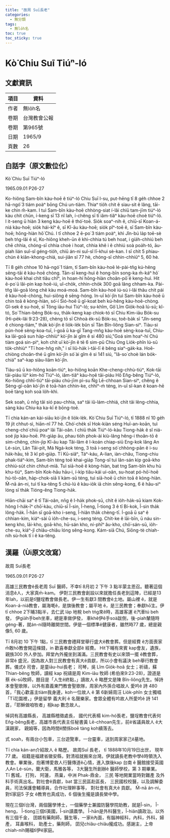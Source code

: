 ```yaml
---
title: "故周 Suī長老"
categories:
  - 無分類
tags:
  - 無lo̍h名
toc: true
toc_sticky: true
---
```


# Kò͘ Chiu Suī Tiúⁿ-ló

## 文獻資訊

| 項目 | 資料 |
|---|---|
| 作者 | 無lo̍h名 |
| 卷期 | 台灣教會公報 |
| 卷期 | 第965號 |
| 日期 | 1965/9 |
| 頁數 | 26 |

## 白話字（原文數位化）

Kò͘ Chiu Suī Tiúⁿ-ló

1965.09.01 P26-27

Ko-hiông Sam-bîn kàu-hoē ê tiúⁿ-ló Chiu Suī I-su, put-hēng tī 8 ge̍h chhoe 2 hā-ngó͘ 3 tiám poàⁿ bōng Chú un-tiàm. Thiaⁿ tio̍h chit ê siau-sit ê lâng, tāi-ke chin m̄-kam. I tuì Sam-bîn kàu-hoē chhòng-siat í-lâi chiū tam-jīm tiúⁿ-ló kàu chit chūn, í-keng sī 13 nî lah, í-chêng sī tī iâm-tiâⁿ kàu-hoē choè tiúⁿ-ló. I it-seng ū hiàn 3 keng kàu-hoē ê thó͘-toē. Sio̍k soaⁿ-nih ê, chiū-sī Koan-á-niá kàu-hoē; sio̍k hái-kîⁿ ê, sī Kî-āu kàu-hoē; sio̍k pîⁿ-toē ê, sī Sam-bîn kàu-hoē; hōng-hiàn hō͘ Chú. I tī chhoe 2 ē-po͘ 3 tiám poàⁿ, khì Jîn-bú la̍p toē-sè beh tńg-lâi ê sî, Ko-hiông kheh-ūn ê khì-chhia tú beh hoat, i gia̍h-chhiú beh chē chhia, chóng-sī chhia choè i hoat, chhia khê i ê chhiú soà poa̍h-tó, āu-piah lián suî-sî géng-tio̍h, chiū án-ni suî-sî lī-khui sè-kan. I sī chi̍t 5 phiau-chún ê kiān-khong-chiá, sui-jiân sî 77 hè, chóng-sī chhin-chhiūⁿ 5, 60 hè.

Tī 8 ge̍h chhoe 10 hā-ngó͘ 1 tiám, tī Sam-bîn kàu-hoē lé-pài-tn̂g kú-hêng sēng-tāi ê kàu-hoē chòng. Tān-sī keng-huì ê hong-bīn song-ka m̄-káⁿ hō͘ kàu-hoē khai chit tiâu chîⁿ, in hoan-hí hōng-hiàn choân-pō͘ ê keng-huì. Hit ē-po͘ ū lâi-pin kap hoē-iú, uî-cho̍k, chhin-cho̍k 300 goā lâng chham-ka. Pài-tn̂g lāi-goā lóng chē kàu moá-moá. Sam-bîn kàu-hoē iú-sú í-lâi thâu chi̍t pái ê kàu-hoē-chòng, hui-siông ê sēng-hóng. In-uī kò͘-jîn tuì Sam-bîn kàu-hoē ū chin toā ê kòng-hiàn, só͘-í Sió-hoē ū gī-koat beh kú-hêng kàu-hoē-chòng. Gî-sek ê su-hoē, sī Tông iāu-hui Tiúⁿ-ló; su-khîm, Gô͘ Lîm Gio̍k-hoâ lú-sū; kî-tó, So͘ Thian-bêng Bo̍k-su, tha̍k-keng kap chiok-tó sī Chiu Kim-iāu Bo̍k-su (Hi-pe̍k-lâi 9:23-28), chèng tō sī Chhoà e̍k-sū Bo̍k-su, toê-ba̍k sī "Jîn-seng ê chiong-tiám," tha̍k kò͘-jîn ê lio̍k-le̍k bûn sī Tân Bîn-liông Sian-siⁿ. Tiàu-si pún-hoē sèng-koa-tuī, í-goā ū ka-gī Tang-mn̂g kàu-hoē sèng-koa-tuī, Chiu-ka lāi-goā sun ha̍p-chhiùⁿ kò͘-jîn ài gîm ê si 480 siú,"Goá sim hoaⁿ-hí Chú tiàm goá sin-piⁿ, koh chi̍t uī kò͘-jîn ê tē 6 sim-pū Chiu Ong Lio̍k-phîn lú-sū to̍k-chhiùⁿ "Tī hoe-hn̂g nih," i sī liû-ha̍k ì-tāi-lī ê bêng siaⁿ-ga̍k-ka. Hoē-chiòng choân-thé ū gîm kò͘-jîn só͘ ài gîm ê si 141 siú, "Iâ-so͘ choè lán bo̍k-chiá" saⁿ-kap siàu-liām kò͘-jîn.

Tiàu-sû ū ko-hiông koān-tiúⁿ, ko-hiông koān Khe-cheng-chhù-tiúⁿ, Kok-tāi tāi-piáu Iûⁿ kim-hó͘ Tiúⁿ-ló, iâm-tiâⁿ kàu-hoē tāi-piáu Hô En̂g-bêng Tiúⁿ-ló, Ko-hiông chhī-tiúⁿ tāi-piáu chú-jīm pì-su N̂g Lē-chhoan Sian-siⁿ, chêng ê Sèng-gī-oân kò͘-jîn ê toā-hàn chhin-ke, chhiⁿ-ḿ  téng, in-uī sî-kan ê koan-hē boē tàng koh soà lo̍h-khì.

Sek soah, ū nn̄g tâi sió pau-chhia, saⁿ tâi iû-lám-chhiá, chi̍t tâi lêng-chhia, sàng kàu Chiu-ka ka-kī ê bōng-toē.

Tī chia kán-an kài-siāu kò͘-jîn ê lio̍k-le̍k. Kò͘ Chiu Suī Tiúⁿ-ló, tī 1888 nî 10 ge̍h 19 ji̍t chhut-sì, hiān-nî 77 hè. Chó͘-che̍k sī Hok-kiàn séng Huī-an-koān, tuì cheng-chó͘ chiū poaⁿ lâi Tâi-oân. I chiū tha̍k Tiúⁿ-ló-kàu Tiong-ha̍k ê sî niá-soé ji̍p kàu-hoē. Pit-gia̍p āu, phau tio̍h phok-ài kiù-lâng hêng-i thoân-tō ê sim-chêng, chìn-ji̍p Kî-āu kap Tâi-lâm ê I-koán chiap-siū Eng-kok lâng An Lé-sùn, Lân Tāi-pi̍t, Má Ngá-kok téng, 3 toā i-seng só͘ chhòng-pān ê i-su ha̍k-hāu, tē 3 kî pit-gia̍p. Tī Kū-siâⁿ, Táⁿ-káu, A-lian, iàn-châu, Tiong-chiu phak-tiáⁿ-kim, Sam-bîn téng toē khai-gia̍p Tong-sî tuì lân-sán ki̍p goā-kho chhiú-su̍t chin chhut-miâ. Tuì siā-hoē ê kòng-hiàn, bat tng Sam-bîn khu hù khu-tiúⁿ, Sam-bîn Kok-hāu hāu-i, í-ki̍p tiâu-kái uí-oân, su-hoat pó-hō͘-hoē hú-tō-oân, ha̍p-chok-siā lí kàm-sū téng, tuì siā-hoē ū chin toā ê kòng-hiàn. M̄-nā án-ni, tuì tī ka-têng 5 chú-lú ê kàu-io̍k iā chin sêng-kong, 6 ê hāu-siⁿ lóng sī tha̍k Tióng-êng Tiong-ha̍k.

Hiān-chāi saⁿ ê tī Tâi-oân, nn̄g ê I-ha̍k phok-sū, chi̍t ê io̍h-ha̍k-sū kiam Kok-hông I-ha̍k-īⁿ chō͘-kàu, chiū-sī Î-sin, Î-heng, Î-tiong 3 ê tī Bí-kok, Î-sin tha̍k lông-ha̍k. Î-hān sī goā-kho i-seng, Î-hiân tha̍k chèng-tī. Í-goā ū saⁿ ê chhian-kim, kiáⁿ-sài ū io̍h-che-su, i-seng téng. Chi̍t-ke ê lāi-bīn, ū náu sin-keng kho, lāi-kho, goā-kho, hū-sán kho, ní-phīⁿ âu-kho, chō͘-sán-sū, io̍h-che-su, kiáⁿ-jî chiâu-chiâu lóng sêng-kong. Kám-siā Chú, Siōng-tè chiah-nih sù-hok tī i ê ka-têng.

## 漢羅（Ùi原文改寫）

故周 Suī長老

1965.09.01 P26-27

高雄三民教會ê長老周 Suī 醫師，不幸tī 8月初 2 下午 3 點半蒙主恩召。聽著這個消息ê人，大家真m̄-kam。 伊對三民教會創設以來就擔任長老到這陣，已經是13年lah，以前是tī鹽埕教會做長老。伊一生有獻3 間教會ê土地。屬山裡 ê，就是Koan-á-niá教會，屬海墘ê，是旗後教會；屬平地 ê，是三民教會；奉獻hō͘主。伊 tī chhoe 2下晡3點半，去仁武 la̍p 地稅 beh tńg來ê時，高雄客運 ê汽車tú beh 發， 伊gia̍h手beh坐車，總是車做伊發， 車khê伊ê手soà跋倒，後-piah輦隨時géng-著，就án-ni隨時離開世間。伊是一個標準ê健康者，雖然時77 歲，總是親像5, 60 歲。

Tī 8月初 10 下午 1點，tī 三民教會禮拜堂舉行盛大ê教會葬。但是經費 ê方面喪家 m̄敢hō͘教會開這條錢，in 歡喜奉獻全部ê 經費。 Hit下晡有來賓 kap會友，遺族，親族300 外人參加。拜堂內外攏坐到滿滿。三民教會有史以來頭一擺 ê教會葬，非常ê 盛況，因為故人對三民教會有真大ê貢獻，所以小會有議決 beh舉行教會葬。儀式ê 司會，是童iāu-hui長老； 司琴，吳 Lîm Gio̍k-hoâ 女士；祈禱，蘇 Thian-bêng 牧師，讀經 kap 祝禱是周 Kim-iāu 牧師 (希伯來9:23-28)，證道是蔡 e̍k-sū牧師，題目是「人生ê終點，」讀故人 ê 略歷文是陳 Bîn-liông先生。悼詩本會聖歌隊，以外有嘉義東門教會聖歌隊，周家內外孫合唱故人 愛吟ê 詩 480首，「我心歡喜主tiàm我身邊，koh一位故人 ê 第 6新婦周汪 Lio̍k-phîn 女士獨唱「Tī花園裡，」伊是留學 義大利 ê 名聲樂家。會眾全體有吟故人所愛吟ê 詩 141首，「耶穌做咱牧者」相kap 數念故人。

悼詞有高雄縣長， 高雄縣稽徵處長， 國代代表楊 kim-hó͘長老，鹽埕教會代表何En̂g-bêng長老，高雄市長代表主任秘書黃 Lē-chhoan先生，前ê省議員故人 ê大漢親家， 親姆等，因為時間ê關係boē tàng koh續落去。

式 soah，有兩台小包車，三台遊覽車，一台靈車，送到周家家己ê墓地。

Tī chia kán-an介紹故人 ê 略歷。 故周Suī 長老， tī 1888年10月19日出世， 現年77 歲。 祖籍是福建省徽安縣，對清祖就搬來台灣。伊就讀長老教中學ê時領洗入教會。畢業後，抱著博愛救人行醫傳道ê心情，進入旗後kap 台南 ê 醫館接受英國人An Lé-sùn，蘭大衛，馬雅各等， 3大醫生所創辦ê 醫師學校，第 3 期畢業。 Tī 舊城， 打狗， 阿蓮， 燕巢，中洲 Phak-鼎金， 三民 等地開業當時對難產 及外科手術真出名。對社會ê貢獻，bat 當三民區赴區長， 三民國校校醫，以及調解委員，司法保護會輔導員，合作社理幹事等， 對社會有真大ê 貢獻。 M̄-nā án-ni，對tī家庭5 子女 ê教育也真成功，6 個後生攏是讀長榮中學。

現在三個tī台灣，兩個醫學博士，一個藥學士兼國防醫學院助教，就是Î-sin， Î-heng， Î-tiong三個tī美國，Î-sin讀農學。 Î-hān是外科醫生，Î-hiân讀政治。以外有三個千金， 囝婿有藥劑師，醫生等，一家ê內面，有腦神經科，內科，外科，婦產， 耳鼻喉科， 助產士，藥劑師， 囝兒chiâu-chiâu攏成功。感謝主，上帝chiah-nih賜福tī伊ê家庭。
